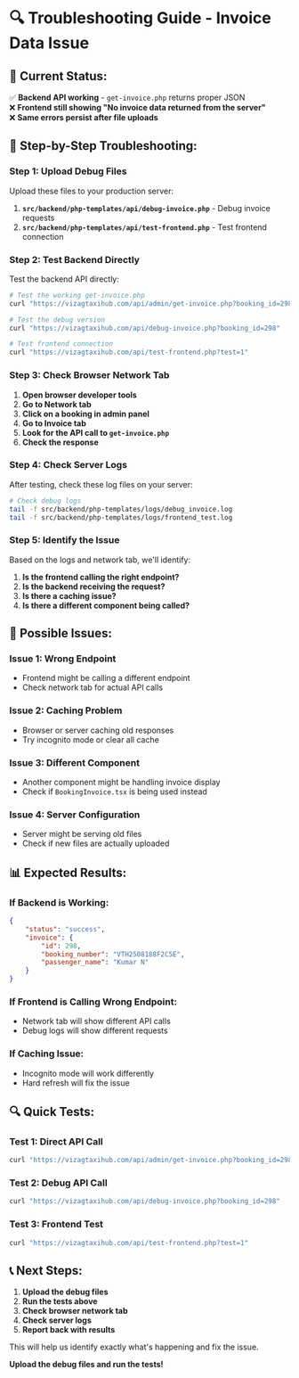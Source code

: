 # 🔍 Troubleshooting Guide - Invoice Data Issue

## 🚨 **Current Status:**

✅ **Backend API working** - `get-invoice.php` returns proper JSON  
❌ **Frontend still showing "No invoice data returned from the server"**  
❌ **Same errors persist after file uploads**

## 🔧 **Step-by-Step Troubleshooting:**

### **Step 1: Upload Debug Files**

Upload these files to your production server:

1. **`src/backend/php-templates/api/debug-invoice.php`** - Debug invoice requests
2. **`src/backend/php-templates/api/test-frontend.php`** - Test frontend connection

### **Step 2: Test Backend Directly**

Test the backend API directly:

```bash
# Test the working get-invoice.php
curl "https://vizagtaxihub.com/api/admin/get-invoice.php?booking_id=298"

# Test the debug version
curl "https://vizagtaxihub.com/api/debug-invoice.php?booking_id=298"

# Test frontend connection
curl "https://vizagtaxihub.com/api/test-frontend.php?test=1"
```

### **Step 3: Check Browser Network Tab**

1. **Open browser developer tools**
2. **Go to Network tab**
3. **Click on a booking in admin panel**
4. **Go to Invoice tab**
5. **Look for the API call to `get-invoice.php`**
6. **Check the response**

### **Step 4: Check Server Logs**

After testing, check these log files on your server:

```bash
# Check debug logs
tail -f src/backend/php-templates/logs/debug_invoice.log
tail -f src/backend/php-templates/logs/frontend_test.log
```

### **Step 5: Identify the Issue**

Based on the logs and network tab, we'll identify:

1. **Is the frontend calling the right endpoint?**
2. **Is the backend receiving the request?**
3. **Is there a caching issue?**
4. **Is there a different component being called?**

## 🎯 **Possible Issues:**

### **Issue 1: Wrong Endpoint**
- Frontend might be calling a different endpoint
- Check network tab for actual API calls

### **Issue 2: Caching Problem**
- Browser or server caching old responses
- Try incognito mode or clear all cache

### **Issue 3: Different Component**
- Another component might be handling invoice display
- Check if `BookingInvoice.tsx` is being used instead

### **Issue 4: Server Configuration**
- Server might be serving old files
- Check if new files are actually uploaded

## 📊 **Expected Results:**

### **If Backend is Working:**
```json
{
    "status": "success",
    "invoice": {
        "id": 298,
        "booking_number": "VTH2508188F2C5E",
        "passenger_name": "Kumar N"
    }
}
```

### **If Frontend is Calling Wrong Endpoint:**
- Network tab will show different API calls
- Debug logs will show different requests

### **If Caching Issue:**
- Incognito mode will work differently
- Hard refresh will fix the issue

## 🔍 **Quick Tests:**

### **Test 1: Direct API Call**
```bash
curl "https://vizagtaxihub.com/api/admin/get-invoice.php?booking_id=298"
```

### **Test 2: Debug API Call**
```bash
curl "https://vizagtaxihub.com/api/debug-invoice.php?booking_id=298"
```

### **Test 3: Frontend Test**
```bash
curl "https://vizagtaxihub.com/api/test-frontend.php?test=1"
```

## 📞 **Next Steps:**

1. **Upload the debug files**
2. **Run the tests above**
3. **Check browser network tab**
4. **Check server logs**
5. **Report back with results**

This will help us identify exactly what's happening and fix the issue.

**Upload the debug files and run the tests!**


